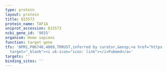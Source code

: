 ```yaml
---
type: protein
layout: protein
title: Q15573
protein_name: TAF1A
uniprot_accession: Q15573
ncbi_gene_id: '9015'
organism: Homo sapiens
function: target gene
tfs: 'NPM1,P06748,4869,TRRUST,inferred by curator,&ensp;<a href="https://www.ncbi.nlm.nih.gov/pubmed/?term=17069796%5Buid%5D"
  target="_blank"><i uk-icon="icon: link"></i>Pubmed</a>'
targets: ''
binding_sites: ''
---
```

